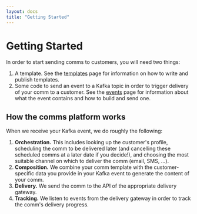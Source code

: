 ```yaml
---
layout: docs
title: "Getting Started"
---
```


# Getting Started

In order to start sending comms to customers, you will need two things:

1. A template. See the [templates](docs/templates.html) page for information on how to write and publish templates.
2. Some code to send an event to a Kafka topic in order to trigger delivery of your comm to a customer. See the [events](docs/events.html) page for information about what the event contains and how to build and send one.

## How the comms platform works

When we receive your Kafka event, we do roughly the following:

1. **Orchestration.** This includes looking up the customer's profile, scheduling the comm to be delivered later (and cancelling these scheduled comms at a later date if you decide!), and choosing the most suitable channel on which to deliver the comm (email, SMS, ...).
2. **Composition.** We combine your comm template with the customer-specific data you provide in your Kafka event to generate the content of your comm.
3. **Delivery.** We send the comm to the API of the appropriate delivery gateway.
4. **Tracking.** We listen to events from the delivery gateway in order to track the comm's delivery progress.

